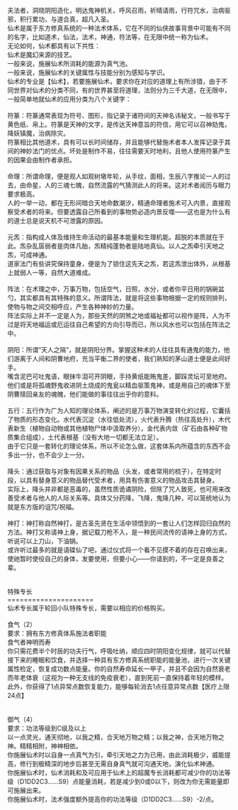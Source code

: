 <title>【仙术概述】</title>
<meta name="GENERATOR" content="WinCHM">
<meta http-equiv="Content-Type" content="text/html; charset=gb2312">
<br>夫法者，洞晓阴阳造化，明达鬼神机关。呼风召雨，祈晴请雨，行符咒水，治病驱邪，积行累功，与道合真，超凡入圣。
<br>仙术是属于东方修真系统的一种法术体系，它在不同的仙侠故事背景中可能有不同的名字，比如道术，仙法，法术，神通，符法等，在无限中统一称为仙术。
<br>无论如何，仙术都具有以下共性：
<br>仙术是魔幻来源的技艺。
<br>一般来说，施展仙术所消耗的能源为真气池。
<br>一般来说，施展仙术的关键属性与技能分别为感知与学识。 
<br>仙术的专业是【仙术】，若要施展仙术，要求你在对应的道理上有所涉猎，由于不同世界对仙术的分类不同，有的世界甚至将道理，法则分为三千大道，在无限中，一般简单地就仙术的应用分类为八个关键字：
<br>
<br>符篆：符篆通常表现为符号、图形，指记录于诸符间的天神名讳秘文，一般书写于黄色纸、帛上。符篆是天神的文字，是传达天神意旨的符信，用它可以召神劾鬼，降妖镇魔，治病除灾。
<br>符篆相比其他道术，具有可以长时间储存，并且能够代替施术者本人发挥记录于其间的神妙法门的优点。坏处是制作不易，往往需要天时地利，且他人使用符篆产生的因果会由制作者承担。
<br>
<br>命理：所谓命理，便是观人如观树墩年轮，从手纹，面相，生辰八字推论一人的过去，由命星，人的三魂七魄，自然流露的气猜测此人的将来。这对术者阅历与眼力要求极高。
<br>人的一举一动，都在无形间暗合天地命数潮汐，精通命理者施术可入内景，直接观察受术者的将来。但要透露自己所看到的事物势必造内景反噬——这也是为什么有的道士总是说天机不可泄露的原因。
<br>
<br>元炁：指构成人体及维持生命活动的最基本能量和生理机能。超脱的本质就在于此。炁杂乱孱弱者是肉体凡胎，炁精纯蓬勃者是陆地真仙。以人之炁牵引天地之炁，可成神通。
<br>道家法门有些讲究保持童身，便是为了锁住这先天之炁，若这炁泄出体外，从根基上就弱人一等，自然大道难成。
<br>
<br>阵法：在术理之中，万事万物，包括空气，日照，水分，或者你平日用的锅碗盆勺，其实都具有其特殊的意义。所谓阵法，就是将这些事物根据一定的规则排列，使物与物之间交相呼应，产生各种神妙的力量。
<br>阵法实际上并不一定是人为，那些天然的阴煞之地或福祉都可以视作是阵，人为不过是将天地福运或厄运往自己希望的方向引导而已，所以风水也可以包括在阵法之中。
<br>
<br>阴阳：所谓“天人之隔”，就是阴阳分界。掌握这种术的人往往具有通鬼的能力，他们游离于人间和阴曹地府，充当平衡二界的使者，我们熟知的茅山道士便是此间好手。
<br>嘴含泥巴可吐鬼语，眼抹牛泪可开阴眼，手持黄纸能贿鬼差，脚踩灵坛可至地府。他们或是将孤魂野鬼收进阴土烧成的鬼瓮以精血驱策鬼神，或是用自己的魂体下至阴曹赎回亲友的魂魄，他们能做的事往往出乎你的意料。
<br>
<br>五行：五行作为广为人知的理论体系，阐述的是万事万物演变转化的过程，它囊括了物质的形态变化。水代表沉淀（水往低处流），火代表升腾（热往高处升），木代表新生（植物自动物或其他植物尸体中汲取养分），金代表内敛（矿石由各种矿物质集合组成），土代表根基（没有大地一切都无法立足）。
<br>由于它只是一套转化的理论体系，所以不论怎么做，这套体系内所蕴含的东西不会多出一分，也不会少上一分。
<br>
<br>降头：通过获取与对象有因果关系的物品（头发，或者常用的梳子），在特定时段，以具有替身意义的物品替代受术者，用具有伤害意义的物品攻击其替身。
<br>实际上，降头并非都是恶毒的，虽然性质诡谲阴险，但除了咒人致死，也可用来改善受术者与他人的人际关系等。具体又分药降，飞降，鬼降几种，可以笼统地认为就是东方版的诅咒/祝福。
<br>
<br>神打：神打称自然神打，是古圣先贤在生活中领悟到的一套让人们怎样回归自然的方法。神打又称请神上身，据记载刀枪不入，是一种民间流传的请神上身的方式，听说可以上刀山，下油锅。
<br>或许听过最多的就是请碟仙了吧，通过仪式将一个看不见摸不着的存在召唤出来，使祂暂时使役自己的身体，发要使用，但要小心——你请到的，不一定是良善之辈。
<br>
<br>
<br>特殊专长
<br>=====================
<br>仙术专长属于轮回小队特殊专长，需要以相应的价格购买。
<br>
<br>食气（2）
<br>要求：拥有东方修真体系施法者职能
<br>食气者神明而寿
<br>你只需花费半个时辰的功夫行气，呼吸吐纳，顺应四时阴阳变化规律，就可以代替接下来的睡眠和饮食，并选择一种具有东方修真系统职能的能量池，进行一次关键属性检定，恢复成功数点能量。你的自然寿命延长一甲子，并且不会因为自然衰老而年老体衰（这视为一种无支线的免疫衰老），直到死前一直保持着年轻的模样。
<br>此外，你获得了1点异常点数恢复能力，能够每轮消去1点任意异常点数【医疗上限24点】
<br>
<br>
<br>御气（4）
<br>要求：功法等级到C级及以上
<br>以一点灵光，通天彻地，以我之精，合天地万物之精；以我之神，合天地万物之神。精精相附，神神相依。
<br>你施展仙术时以自身一点真气为引，牵引天地之力为已用，由此消耗极少，威能提高，修行到极精深的地步后甚至无需自身真气就可沟通天地，演化仙术神通。
<br>你施展仙术时，仙术消耗和及可应用于仙术上的超魔专长消耗都可减少你的功法等级（D1DD2C3……S9）点能量消耗，若是减少到0或0以下，则改为你无需能量即可施展出来。
<br>你施展仙术时，法术强度额外提高你的功法等级（D1DD2C3……S9）-2/点。
<br>
<br>
